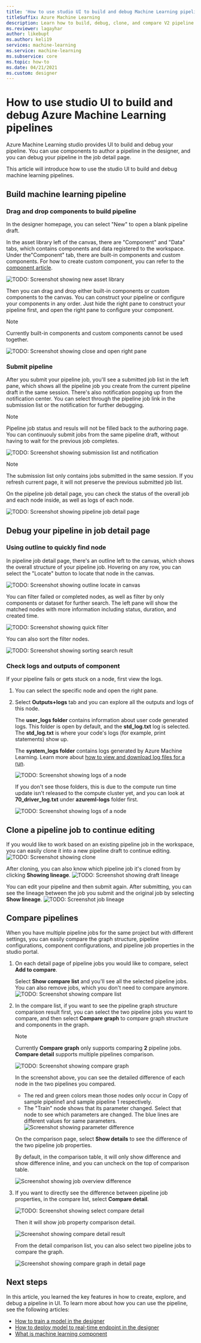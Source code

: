 ```yaml
---
title: 'How to use studio UI to build and debug Machine Learning pipelines'
titleSuffix: Azure Machine Learning
description: Learn how to build, debug, clone, and compare V2 pipeline with the studio UI. 
ms.reviewer: lagayhar
author: likebupt
ms.author: keli19
services: machine-learning
ms.service: machine-learning
ms.subservice: core
ms.topic: how-to
ms.date: 04/21/2021
ms.custom: designer
---
```


# How to use studio UI to build and debug Azure Machine Learning pipelines

Azure Machine Learning studio provides UI to build and debug your pipeline. You can use components to author a pipeline in the designer, and you can debug your pipeline in the job detail page.

This article will introduce how to use the studio UI to build and debug machine learning pipelines.


## Build machine learning pipeline

<!-- *************
Custom component
Asset library
Subgraph actions/Tab view (Post GA)
Right pane
************* -->

### Drag and drop components to build pipeline

In the designer homepage, you can select "New" to open a blank pipeline draft. 

In the asset library left of the canvas, there are "Component" and "Data" tabs, which contains components and data registered to the workspace. Under  the"Component" tab, there are built-in components and custom components. For how to create custom component, you can refer to the [component article](concept-component.md).

![TODO: Screenshot showing new asset library](./media/new-pipeline-ui/asset-library.png)

Then you can drag and drop either built-in components or custom components to the canvas. You can construct your pipeline or configure your components in any order. Just hide the right pane to construct your pipeline first, and open the right pane to configure your component.

> [!NOTE]
> Currently built-in components and custom components cannot be used together.
>

![TODO: Screenshot showing close and open right pane](./media/new-pipeline-ui/hide-right-pane.png)


<!-- #### Pipeline component - Post GA

If your pipeline contains too many components, you can multi-select some components for the same purpose like a bunch of components for data preprocessing, and group them into a pipeline component.

![TODO: GIF for creating subgraph](./media/new-pipeline-ui/.png) -->


### Submit pipeline

<!-- *************
submission list
************* -->

After you submit your pipeline job, you'll see a submitted job list in the left pane, which shows all the pipeline job you create from the current pipeline draft in the same session. There's also notification popping up from the notification center. You can select through the pipeline job link in the submission list or the notification for further debugging.

> [!NOTE]
> Pipeline job status and resuls will not be filled back to the authoring page.
> You can continuouly submit jobs from the same pipeline draft, without having to wait for the previous job completes.

![TODO: Screenshot showing submission list and notification](./media/new-pipeline-ui/.png)

> [!NOTE]
> The submission list only contains jobs submitted in the same session.
> If you refresh current page, it will not preserve the previous submitted job list.

On the pipeline job detail page, you can check the status of the overall job and each node inside, as well as logs of each node.

![TODO: Screenshot showing pipeline job detail page](./media/new-pipeline-ui/.png)


## Debug your pipeline in job detail page

<!-- *************
Outline
Quick filter, sort (for step view users)
Profiling (Tuning pipeline performance)
************* -->

### Using outline to quickly find node

In pipeline job detail page, there's an outline left to the canvas, which shows the overall structure of your pipeline job. Hovering on any row, you can select the "Locate" button to locate that node in the canvas.

![TODO: Screenshot showing outline locate in canvas](./media/new-pipeline-ui/.png)

You can filter failed or completed nodes, as well as filter by only components or dataset for further search. The left pane will show the matched nodes with more information including status, duration, and created time.

![TODO: Screenshot showing quick filter](./media/new-pipeline-ui/.png)

You can also sort the filter nodes.

![TODO: Screenshot showing sorting search result](./media/new-pipeline-ui/.png)

### Check logs and outputs of component

If your pipeline fails or gets stuck on a node, first view the logs.

1. You can select the specific node and open the right pane.

1. Select **Outputs+logs** tab and you can explore all the outputs and logs of this node.

    The **user_logs folder** contains information about user code generated logs. This folder is open by default, and the **std_log.txt** log is selected. The **std_log.txt** is where your code's logs (for example, print statements) show up.
    
    The **system_logs folder** contains logs generated by Azure Machine Learning. Learn more about [how to view and download log files for a run](how-to-log-view-metrics.md#view-and-download-log-files-for-a-run).

    
    ![TODO: Screenshot showing logs of a node](./media/new-pipeline-ui/view-user-logs.png)

    If you don't see those folders, this is due to the compute run time update isn't released to the compute cluster yet, and you can look at **70_driver_log.txt** under **azureml-logs** folder first.

    ![TODO: Screenshot showing logs of a node](./media/new-pipeline-ui/view-driver-logs.png)


<!-- ### Understand your pipeline job performance

If you would like to optimize your pipeline performance, you might need to firstly understand which part of pipeline cost compute time most. 

In pipeline UI, you can understand youe pipeline job performance leveraging "Profiling".

You can click "Profiling" button above canvas. Then you can check the detailed perfomance analysis of your pipeline job.

![TODO: Screenshot showing profiling result](./media/new-pipeline-ui/profiling.png)

By default it will show the critical path of your whole pipeline job. Critical path is a series of child jobs (or sometimes only a single job) that controls the calculated start or complete time of the pipeline. The child jobs that make up the critical path are typically interrelated by job dependencies. When the last job in the critical path is completed, the pipeline is also completed. -->

## Clone a pipeline job to continue editing

<!-- *************
Find and replace (Post GA)
Show lineage
************* -->

If you would like to work based on an existing pipeline job in the workspace, you can easily clone it into a new pipeline draft to continue editing.
![TODO: Screenshot showing clone](./media/new-pipeline-ui/job-detail-clone.png)

After cloning, you can also know which pipeline job it's cloned from by clicking **Showing lineage**.
![TODO: Screenshot showing draft lineage](./media/new-pipeline-ui/draft-show-lineage.png)

You can edit your pipeline and then submit again. After submitting, you can see the lineage between the job you submit and the original job by selecting **Show lineage**.
![TODO: Screenshot job lineage](./media/new-pipeline-ui/job-show-lineage.png)

## Compare pipelines

<!-- *************
Compare
************* -->

When you have multiple pipeline jobs for the same project but with different settings, you can easily compare the graph structure, pipeline configurations, component configurations, and pipeline job properties in the studio portal.

1. On each detail page of pipeline jobs you would like to compare, select **Add to compare**.

    Select **Show compare list** and you'll see all the selected pipeline jobs. You can also remove jobs, which you don't need to compare anymore.
    ![TODO: Screenshot showing compare list](./media/new-pipeline-ui/compare-list.png)

1. In the compare list, if you want to see the pipeline graph structure comparison result first, you can select the two pipeline jobs you want to compare, and then select **Compare graph** to compare graph structure and components in the graph.
    > [!NOTE]
    > Currently **Compare graph** only supports comparing **2** pipeline jobs.
    >  **Compare detail** supports multiple pipelines comparison.

    ![TODO: Screenshot showing compare graph](./media/new-pipeline-ui/compare-graph.png)

    In the screenshot above, you can see the detailed difference of each node in the two pipelines you compared.
    - The red and green colors mean those nodes only occur in Copy of sample pipeline1 and sample pipeline 1 respectively. 
    - The "Train" node shows that its parameter changed. Select that node to see which parameters are changed. The blue lines are different values for same parameters.
        ![Screenshot showing parameter difference](./media/new-pipeline-ui/compare-parameter.png)

    On the comparison page, select **Show details** to see the difference of the two pipeline job properties.

    By default, in the comparison table, it will only show difference and show difference inline, and you can uncheck on the top of comparison table.

    ![Screenshot showing job overview difference](./media/new-pipeline-ui/job-overview-compare.png)

1. If you want to directly see the difference between pipeline job properties, in the compare list, select **Compare detail**. 

    ![TODO: Screenshot showing select compare detail](./media/new-pipeline-ui/select-compare-detail.png)

    Then it will show job property comparison detail.

    ![Screenshot showing compare detail result](./media/new-pipeline-ui/compare-detail.png)

    From the detail comparison list, you can also select two pipeline jobs to compare the graph.

    ![Screenshot showing compare graph in detail page](./media/new-pipeline-ui/compare-graph-in-detail.png)



## Next steps

In this article, you learned the key features in how to create, explore, and debug a pipeline in UI. To learn more about how you can use the pipeline, see the following articles:

+ [How to train a model in the designer](tutorial-designer-automobile-price-train-score.md)
+ [How to deploy model to real-time endpoint in the designer](tutorial-designer-automobile-price-deploy.md)
+ [What is machine learning component](concept-component.md)



